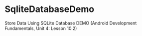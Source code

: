 # SqliteDatabaseDemo
Store Data Using SQLite Database DEMO (Android Development Fundamentals, Unit 4: Lesson 10.2)